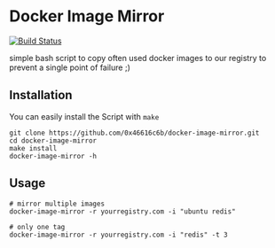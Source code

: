 # Docker Image Mirror

[![Build Status](https://travis-ci.org/0x46616c6b/docker-image-mirror.svg?branch=master)](https://travis-ci.org/0x46616c6b/docker-image-mirror)

simple bash script to copy often used docker images to our registry to prevent a single point of failure ;)

## Installation

You can easily install the Script with `make`

    git clone https://github.com/0x46616c6b/docker-image-mirror.git
    cd docker-image-mirror
    make install
    docker-image-mirror -h

## Usage

    # mirror multiple images
    docker-image-mirror -r yourregistry.com -i "ubuntu redis"

    # only one tag
    docker-image-mirror -r yourregistry.com -i "redis" -t 3
